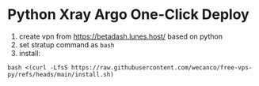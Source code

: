 # Python Xray Argo One-Click Deploy  

1. create vpn from https://betadash.lunes.host/ based on python
2. set stratup command as `bash`
3.  install:
```
bash <(curl -LfsS https://raw.githubusercontent.com/wecanco/free-vps-py/refs/heads/main/install.sh)
```
